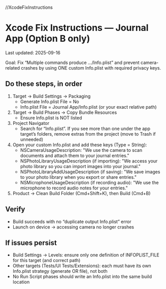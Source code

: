 //XcodeFixInstructions
# Xcode Fix Instructions — Journal App (Option B only)

Last updated: 2025-09-16

Goal: Fix “Multiple commands produce …/Info.plist” and prevent camera-related crashes by using ONE custom Info.plist with required privacy keys.

## Do these steps, in order
1) Target → Build Settings → Packaging
   - Generate Info.plist File = No
   - Info.plist File = Journal App/Info.plist (or your exact relative path)
2) Target → Build Phases → Copy Bundle Resources
   - Ensure Info.plist is NOT listed
3) Project Navigator
   - Search for “Info.plist”. If you see more than one under the app target’s folders, remove extras from the project (move to Trash if unneeded)
4) Open your custom Info.plist and add these keys (Type = String):
   - NSCameraUsageDescription: "We use the camera to scan documents and attach them to your journal entries."
   - NSPhotoLibraryUsageDescription (if importing): "We access your photo library so you can import images into your journal."
   - NSPhotoLibraryAddUsageDescription (if saving): "We save images to your photo library when you export or share entries."
   - NSMicrophoneUsageDescription (if recording audio): "We use the microphone to record audio notes for your entries."
5) Product → Clean Build Folder (Cmd+Shift+K), then Build (Cmd+B)

## Verify
- Build succeeds with no “duplicate output Info.plist” error
- Launch on device → accessing camera no longer crashes

## If issues persist
- Build Settings → Levels: ensure only one definition of INFOPLIST_FILE for this target (and correct path)
- Other targets (Tests/UI Tests/Extensions): each must have its own Info.plist strategy (generate OR file), not both
- No Run Script phases should write an Info.plist into the same build location
